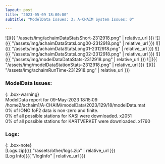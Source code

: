 ```yaml
---
layout: post
title: "2023-05-09 18:00:00"
subtitle: "ModelData Issues: 3; A-CHAIM System Issues: 0"

---
```


![]({{ "/assets/img/achaimDataStatsShort-2312918.png" | relative_url }})
![]({{ "/assets/img/achaimDataStatsLong00-2312918.png" | relative_url }})
![]({{ "/assets/img/achaimDataStatsLong01-2312918.png" | relative_url }})
![]({{ "/assets/img/achaimDataStatsLong02-2312918.png" | relative_url }})
![]({{ "/assets/img/modelDataDataStats-2312918.png" | relative_url }})
![]({{ "/assets/img/modelDataStationStats-2312918.png" | relative_url }})
![]({{ "/assets/img/achaimRunTime-2312918.png" | relative_url }})


### ModelData Issues:  
  
{: .box-warning}  
 ModelData report for 09-May-2023 18:15:09   
 /home2/achaim1/A-CHAIM/modelData/2023/129/18/modelData.mat   
 0% of IONO foF2 data is non-zero and finite.   
 0% of all possible stations for KASI were downloaded. x2051   
 0% of all possible stations for KARTVERKET were downloaded. x1760   
  


### Logs:  
  
{: .box-note}  
[Logs.zip]({{ "/assets/other/logs.zip" | relative_url }})  
[Log Info]({{ "/logInfo" | relative_url }})  
